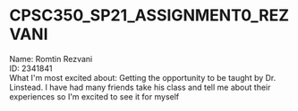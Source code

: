 # CPSC350_SP21_ASSIGNMENT0_REZVANI

Name: Romtin Rezvani\
ID: 2341841\
What I'm most excited about: Getting the opportunity to be taught by Dr. Linstead. I have had many friends take his class and tell me about their experiences so I'm excited to see it for myself
